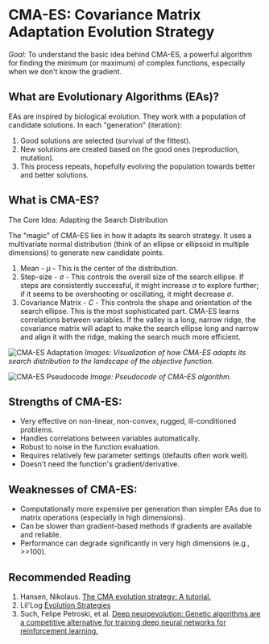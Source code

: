 # CMA-ES: Covariance Matrix Adaptation Evolution Strategy
*Goal:* To understand the basic idea behind CMA-ES, a powerful algorithm for finding the minimum (or maximum) of complex functions, especially when we don't know the gradient.

## What are Evolutionary Algorithms (EAs)?

EAs are inspired by biological evolution. They work with a population of candidate solutions. In each "generation" (iteration):

1. Good solutions are selected (survival of the fittest).
2. New solutions are created based on the good ones (reproduction, mutation).
3. This process repeats, hopefully evolving the population towards better and better solutions.

## What is CMA-ES?

The Core Idea: Adapting the Search Distribution

The "magic" of CMA-ES lies in how it adapts its search strategy. It uses a multivariate normal distribution (think of an ellipse or ellipsoid in multiple dimensions) to generate new candidate points.

1. Mean - $\mu$ - This is the center of the distribution.
2. Step-size - $\sigma$ - This controls the overall size of the search ellipse. If steps are consistently successful, it might increase $\sigma$ to explore further; if it seems to be overshooting or oscillating, it might decrease $\sigma$.
3. Covariance Matrix - $C$ - This controls the shape and orientation of the search ellipse. This is the most sophisticated part. CMA-ES learns correlations between variables. If the valley is a long, narrow ridge, the covariance matrix will adapt to make the search ellipse long and narrow and align it with the ridge, making the search much more efficient.

![CMA-ES Adaptation](https://lilianweng.github.io/posts/2019-09-05-evolution-strategies/CMA-ES-illustration.png)
*Images: Visualization of how CMA-ES adapts its search distribution to the landscape of the objective function.*



![CMA-ES Pseudocode](https://lilianweng.github.io/posts/2019-09-05-evolution-strategies/CMA-ES-algorithm.png)
*Image: Pseudocode of CMA-ES algorithm.*

## Strengths of CMA-ES:
- Very effective on non-linear, non-convex, rugged, ill-conditioned problems.
- Handles correlations between variables automatically.
- Robust to noise in the function evaluation.
- Requires relatively few parameter settings (defaults often work well).
- Doesn't need the function's gradient/derivative.

## Weaknesses of CMA-ES:
- Computationally more expensive per generation than simpler EAs due to matrix operations (especially in high dimensions).
- Can be slower than gradient-based methods if gradients are available and reliable.
- Performance can degrade significantly in very high dimensions (e.g., >>100).

## Recommended Reading
1. Hansen, Nikolaus. [The CMA evolution strategy: A tutorial.](https://arxiv.org/abs/1604.00772)
2. Lil'Log [Evolution Strategies](https://lilianweng.github.io/posts/2019-09-05-evolution-strategies/)
3. Such, Felipe Petroski, et al. [Deep neuroevolution: Genetic algorithms are a competitive alternative for training deep neural networks for reinforcement learning.](https://arxiv.org/abs/1712.06567)
